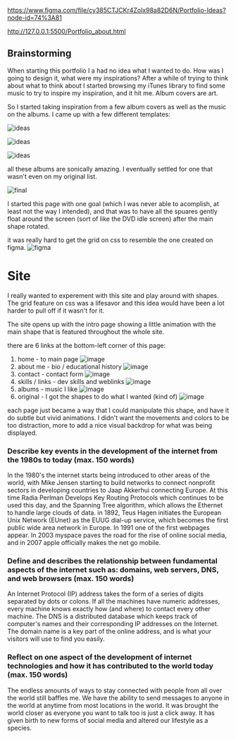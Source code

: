 https://www.figma.com/file/cy385CTJCKr4Zolx98a82D6N/Portfolio-Ideas?node-id=74%3A81

http://127.0.0.1:5500/Portfolio_about.html

## Brainstorming

When starting this portfolio I a had no idea what I wanted to do. How was I going to design it, what were my inspirations? After a while of trying to think about what to think about I started browsing my iTunes library to find some music to try to inspire my inspiration, and it hit me. Album covers are art. 

So I started taking inspiration from a few album covers as well as the music on the albums. I came up with a few different templates: 

![ideas](/images/ideas1.png)

![ideas](/images/ideas2.png)

![ideas](/images/ideas3.png)

all these albums are sonically amazing. I eventually settled for one that wasn't even on my original list.

![final](images/final-design.png)

I started this page with one goal (which I was never able to acomplish, at least not the way I intended), and that was to have all the spuares gently float around the screen (sort of like the DVD idle screen) after the main shape rotated. 

it was really hard to get the grid on css to resemble the one created on figma. 
![figma](images/grid.png)

# Site
I really wanted to experement with this site and play around with shapes. The grid feature on css was a lifesavor and this idea would have been a lot harder to pull off if it wasn't for it. 

The site opens up with the intro page showing a little animation with the main shape that is featured throughout the whole site.

there are 6 links at the bottom-left corner of this page: 

1. home - to main page ![image](images/1.png)
2. about me - bio / educational history ![image](images/5.png)
3. contact - contact form ![image](images/2.png)
4. skills / links - dev skills and weblinks ![image](images/3.png)
5. albums - music I like ![image](images/4.png)
6. original - I got the shapes to do what I wanted (kind of) ![image](images/6.png)
   
each page just became a way that I could manipulate this shape, and have it do subtle but vivid animations. I didn't want the movements and colors to be too distraction, more to add a nice visual backdrop for what was being displayed. 


### Describe key events in the development of the internet from the 1980s to today (max. 150 words)

In the 1980's the internet starts being introduced to other areas of the world, with Mike Jensen starting to build networks to connect nonprofit sectors in developing countries to Jaap Akkerhui connecting Europe. At this time Radia Perlman Develops Key Routing Protocols which continues to be used this day, and the Spanning Tree algorithm, which allows the Ethernet to handle large clouds of data. in 1892, Teus Hagen initiates the European Unix Network (EUnet) as the EUUG dial-up service, which becomes the first public wide area network in Europe. In 1991 one of the first webpages appear. In 2003 myspace paves the road for the rise of online social media, and in 2007 apple officially makes the net go mobile. 

### Define and describes the relationship between fundamental aspects of the internet such as: domains, web servers, DNS, and web browsers (max. 150 words)

An Internet Protocol (IP) address takes the form of a series of digits separated by dots or colons. If all the machines have numeric addresses, every machine knows exactly how (and where) to contact every other machine. The DNS is a distributed database which keeps track of computer's names and their corresponding IP addresses on the Internet. The domain name is a key part of the online address, and is what your visitors will use to find you easily. 

### Reflect on one aspect of the development of internet technologies and how it has contributed to the world today (max. 150 words)

The endless amounts of ways to stay connected with people from all over the world still baffles me. We have the ability to send messages to anyone in the world at anytime from most locations in the world. It was brought the world closer as everyone you want to talk too is just a click away. It has given birth to new forms of social media and altered our lifestyle as a species. 
